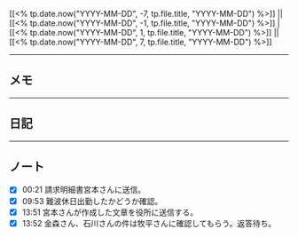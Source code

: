 [[<% tp.date.now("YYYY-MM-DD", -7, tp.file.title, "YYYY-MM-DD") %>]] || [[<% tp.date.now("YYYY-MM-DD", -1, tp.file.title, "YYYY-MM-DD") %>]] | [[<% tp.date.now("YYYY-MM-DD", 1, tp.file.title, "YYYY-MM-DD") %>]] || [[<% tp.date.now("YYYY-MM-DD", 7, tp.file.title, "YYYY-MM-DD") %>]]

---

## メモ

---

## 日記

---

## ノート
- [x] 00:21 請求明細書宮本さんに送信。
- [x] 09:53 難波休日出勤したかどうか確認。
- [x] 13:51 宮本さんが作成した文章を役所に送信する。
- [x] 13:52 金森さん、石川さんの件は牧平さんに確認してもらう。返答待ち。